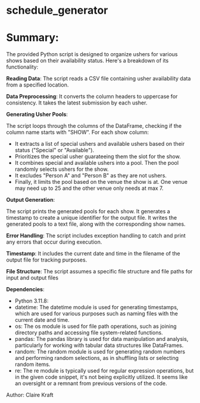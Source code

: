 # schedule_generator
# Summary:
The provided Python script is designed to organize ushers for various shows based on their availability status. Here's a breakdown of its functionality:

__Reading Data__: The script reads a CSV file containing usher availability data from a specified location.

__Data Preprocessing__: It converts the column headers to uppercase for consistency. It takes the latest submission by each usher. 

__Generating Usher Pools__:

The script loops through the columns of the DataFrame, checking if the column name starts with "SHOW".
For each show column:
- It extracts a list of special ushers and available ushers based on their status ("Special" or "Available").
- Prioritizes the special usher guarateeing them the slot for the show.
- It combines special and available ushers into a pool. Then the pool randomly selects ushers for the show.
- It excludes "Person A" and "Person B" as they are not ushers.
- Finally, it limits the pool based on the venue the show is at. One venue may need up to 25 and the other venue only needs at max 7.

__Output Generation__:

The script prints the generated pools for each show.
It generates a timestamp to create a unique identifier for the output file.
It writes the generated pools to a text file, along with the corresponding show names.

__Error Handling__: The script includes exception handling to catch and print any errors that occur during execution.

__Timestamp__: It includes the current date and time in the filename of the output file for tracking purposes.

__File Structure__: The script assumes a specific file structure and file paths for input and output files


__Dependencies__:

- Python 3.11.8: 
- datetime: The datetime module is used for generating timestamps, which are used for various purposes such as naming files with the current date and time.
- os: The os module is used for file path operations, such as joining directory paths and accessing file system-related functions.
- pandas: The pandas library is used for data manipulation and analysis, particularly for working with tabular data structures like DataFrames.
- random: The random module is used for generating random numbers and performing random selections, as in shuffling lists or selecting random items.
- re: The re module is typically used for regular expression operations, but in the given code snippet, it's not being explicitly utilized. It seems like an oversight or a remnant from previous versions of the code.
  
Author:
Claire Kraft
